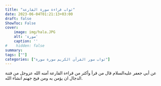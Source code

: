 ```yaml
---
title: "ثواب قراءة سورة القارعة"
date: 2023-06-04T01:21:13+03:00
draft: false
ShowToc: False
cover:
    image: img/hala.JPG
    alt: 'صورة'
    caption: ''
#    hidden: false
summary: 
tags: [""]
categories: ["ثواب سور القرآن الكريم سورة سورة"]
---
```

عن أبي جعفر عليه‌السلام قال من قرأ وأكثر من قراءة القارعة آمنه الله عزوجل
من فتنة الدجال ان يؤمن به ومن فيح جهنم انشاء الله.

